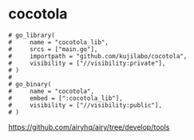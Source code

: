 # cocotola


```
# go_library(
#     name = "cocotola_lib",
#     srcs = ["main.go"],
#     importpath = "github.com/kujilabo/cocotola",
#     visibility = ["//visibility:private"],
# )
# 
# go_binary(
#     name = "cocotola",
#     embed = [":cocotola_lib"],
#     visibility = ["//visibility:public"],
# )

```
https://github.com/airyhq/airy/tree/develop/tools
